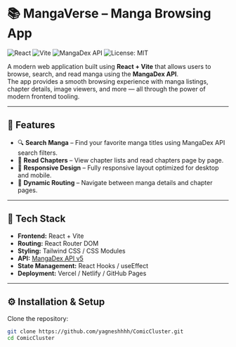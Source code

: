# 📚 MangaVerse – Manga Browsing App

![React](https://img.shields.io/badge/React-18.0+-61DAFB?logo=react&logoColor=white)
![Vite](https://img.shields.io/badge/Vite-Build-646CFF?logo=vite&logoColor=white)
![MangaDex API](https://img.shields.io/badge/MangaDex-API-orange)
![License: MIT](https://img.shields.io/badge/License-MIT-green.svg)

A modern web application built using **React + Vite** that allows users to browse, search, and read manga using the **MangaDex API**.  
The app provides a smooth browsing experience with manga listings, chapter details, image viewers, and more — all through the power of modern frontend tooling.

---

## 🚀 Features

- 🔍 **Search Manga** – Find your favorite manga titles using MangaDex API search filters.  
- 📖 **Read Chapters** – View chapter lists and read chapters page by page.   
- 🎨 **Responsive Design** – Fully responsive layout optimized for desktop and mobile.  
- 🔄 **Dynamic Routing** – Navigate between manga details and chapter pages.
    

---

## 🧩 Tech Stack

- **Frontend:** React + Vite  
- **Routing:** React Router DOM  
- **Styling:** Tailwind CSS / CSS Modules  
- **API:** [MangaDex API v5](https://api.mangadex.org/docs)  
- **State Management:** React Hooks / useEffect  
- **Deployment:** Vercel / Netlify / GitHub Pages  

---

## ⚙️ Installation & Setup

Clone the repository:

```bash
git clone https://github.com/yagneshhhh/ComicCluster.git
cd ComicCluster
